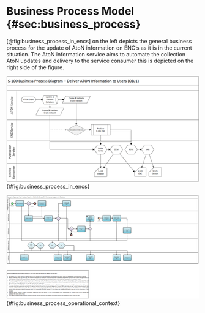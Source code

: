 # Business Process Model {#sec:business_process}

[@fig:business_process_in_encs] on the left depicts the general business process for the update of AtoN information on ENC’s as it is in the current situation. The AtoN information service aims to automate the collection AtoN updates and delivery to the service consumer this is depicted on the right side of the figure.

![Figure 2: Business Process Model for AtoN Information in ENCs](../../resources/business_process_in_encs.png){#fig:business_process_in_encs}

![Figure 3: The S-100 Operational Context in terms of the AtoN Information distribution](../../resources/business_process_operational_context.png){#fig:business_process_operational_context}